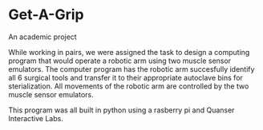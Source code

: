 # Get-A-Grip
An academic project 

While working in pairs, we were assigned the task to design a computing program that would operate a robotic arm using two muscle sensor emulators. The computer program has the robotic arm succesfully identify all 6 surgical tools and transfer it to their appropriate autoclave bins for sterialization. All movements of the robotic arm are controlled by the two muscle sensor emulators. 

This program was all built in python using a rasberry pi and Quanser Interactive Labs. 
